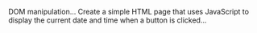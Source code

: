 DOM manipulation...
Create a simple HTML page that uses JavaScript to display the current date and time when a button is clicked...